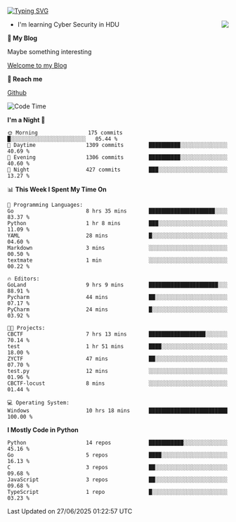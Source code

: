 [![Typing SVG](https://readme-typing-svg.herokuapp.com?font=Fira+Code&pause=1000&random=false&width=450&height=60&lines=Hello+%F0%9F%91%8B%F0%9F%8F%BB;I'm+JBNRZ)](https://git.io/typing-svg)

<a href="#">
  <img align="right" src="https://github-readme-stats.vercel.app/api?username=JBNRZ&show_icons=true&bg_color=15,f2f7fd,E0EAFC" />
</a>

- I'm learning Cyber Security in HDU

 **🌱 My Blog**

Maybe something interesting

[Welcome to my Blog](https://jbnrz.com.cn/)

 **💬 Reach me** 

[Github](https://github.com/JBNRZ)


<!--START_SECTION:waka-->
![Code Time](http://img.shields.io/badge/Code%20Time-1%2C292%20hrs%2032%20mins-blue)

**I'm a Night 🦉** 

```text
🌞 Morning                175 commits         █░░░░░░░░░░░░░░░░░░░░░░░░   05.44 % 
🌆 Daytime                1309 commits        ██████████░░░░░░░░░░░░░░░   40.69 % 
🌃 Evening                1306 commits        ██████████░░░░░░░░░░░░░░░   40.60 % 
🌙 Night                  427 commits         ███░░░░░░░░░░░░░░░░░░░░░░   13.27 % 
```


📊 **This Week I Spent My Time On** 

```text
💬 Programming Languages: 
Go                       8 hrs 35 mins       █████████████████████░░░░   83.37 % 
Python                   1 hr 8 mins         ███░░░░░░░░░░░░░░░░░░░░░░   11.09 % 
YAML                     28 mins             █░░░░░░░░░░░░░░░░░░░░░░░░   04.60 % 
Markdown                 3 mins              ░░░░░░░░░░░░░░░░░░░░░░░░░   00.50 % 
textmate                 1 min               ░░░░░░░░░░░░░░░░░░░░░░░░░   00.22 % 

🔥 Editors: 
GoLand                   9 hrs 9 mins        ██████████████████████░░░   88.91 % 
Pycharm                  44 mins             ██░░░░░░░░░░░░░░░░░░░░░░░   07.17 % 
PyCharm                  24 mins             █░░░░░░░░░░░░░░░░░░░░░░░░   03.92 % 

🐱‍💻 Projects: 
CBCTF                    7 hrs 13 mins       ██████████████████░░░░░░░   70.14 % 
test                     1 hr 51 mins        ████░░░░░░░░░░░░░░░░░░░░░   18.00 % 
ZYCTF                    47 mins             ██░░░░░░░░░░░░░░░░░░░░░░░   07.70 % 
test.py                  12 mins             ░░░░░░░░░░░░░░░░░░░░░░░░░   01.96 % 
CBCTF-locust             8 mins              ░░░░░░░░░░░░░░░░░░░░░░░░░   01.44 % 

💻 Operating System: 
Windows                  10 hrs 18 mins      █████████████████████████   100.00 % 
```

**I Mostly Code in Python** 

```text
Python                   14 repos            ███████████░░░░░░░░░░░░░░   45.16 % 
Go                       5 repos             ████░░░░░░░░░░░░░░░░░░░░░   16.13 % 
C                        3 repos             ██░░░░░░░░░░░░░░░░░░░░░░░   09.68 % 
JavaScript               3 repos             ██░░░░░░░░░░░░░░░░░░░░░░░   09.68 % 
TypeScript               1 repo              █░░░░░░░░░░░░░░░░░░░░░░░░   03.23 % 
```




 Last Updated on 27/06/2025 01:22:57 UTC
<!--END_SECTION:waka-->
